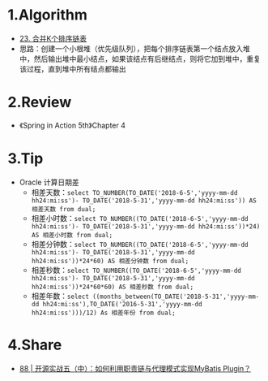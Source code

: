 # 1.Algorithm
- [23. 合并K个排序链表](https://leetcode-cn.com/problems/merge-k-sorted-lists/)
- 思路：创建一个小根堆（优先级队列），把每个排序链表第一个结点放入堆中，然后输出堆中最小结点，如果该结点有后继结点，则将它加到堆中，重复该过程，直到堆中所有结点都输出

# 2.Review
- 《Spring in Action 5th》Chapter 4

# 3.Tip

- Oracle 计算日期差
    - 相差天数：`select TO_NUMBER(TO_DATE('2018-6-5','yyyy-mm-dd hh24:mi:ss')- TO_DATE('2018-5-31','yyyy-mm-dd hh24:mi:ss')) AS 相差天数 from dual;`
    - 相差小时数：`select TO_NUMBER((TO_DATE('2018-6-5','yyyy-mm-dd hh24:mi:ss')- TO_DATE('2018-5-31','yyyy-mm-dd hh24:mi:ss'))*24) AS 相差小时数 from dual;`
    - 相差分钟数：`select TO_NUMBER((TO_DATE('2018-6-5','yyyy-mm-dd hh24:mi:ss')- TO_DATE('2018-5-31','yyyy-mm-dd hh24:mi:ss'))*24*60) AS 相差分钟数 from dual;`
    - 相差秒数：`select TO_NUMBER((TO_DATE('2018-6-5','yyyy-mm-dd hh24:mi:ss')- TO_DATE('2018-5-31','yyyy-mm-dd hh24:mi:ss'))*24*60*60) AS 相差秒数 from dual;`
    - 相差年数：`select ((months_between(TO_DATE('2018-5-31','yyyy-mm-dd hh24:mi:ss'),TO_DATE('2016-5-31','yyyy-mm-dd hh24:mi:ss')))/12) As 相差年份 from dual;`

# 4.Share
- [88 | 开源实战五（中）：如何利用职责链与代理模式实现MyBatis Plugin？](https://time.geekbang.org/column/article/240147)